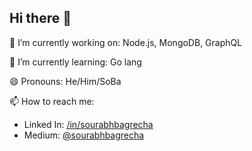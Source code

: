 
<!--
**sourabhbagrecha/sourabhbagrecha** is a ✨ _special_ ✨ repository because its `README.md` (this file) appears on your GitHub profile.

Here are some ideas to get you started:

- 🔭 I’m currently working on ...
- 🌱 I’m currently learning ...
- 👯 I’m looking to collaborate on ...
- 🤔 I’m looking for help with ...
- 💬 Ask me about ...
- 📫 How to reach me: ...
- 😄 Pronouns: ...
- ⚡ Fun fact: ...
-->

## Hi there 👋
🔭 I’m currently working on: Node.js, MongoDB, GraphQL

🌱 I’m currently learning: Go lang

😄 Pronouns: He/Him/SoBa

📫 How to reach me:
- Linked In: [/in/sourabhbagrecha](https://www.linkedin.com/in/sourabhbagrecha/)
- Medium: [@sourabhbagrecha](https://medium.com/@sourabhbagrecha/)
